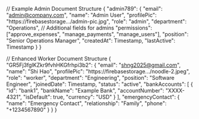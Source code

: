 // Example Admin Document Structure
{
  "admin789": {
    "email": "admin@company.com",
    "name": "Admin User",
    "profilePic": "https://firebasestorage.../admin-pic.jpg",
    "role": "admin",
    "department": "Operations", // Additional fields for admins
    "permissions": ["approve_expenses", "manage_payments", "manage_users"],
    "position": "Senior Operations Manager",
    "createdAt": Timestamp,
    "lastActive": Timestamp
  }
}

// Enhanced Worker Document Structure
{
  "GR5Fj3fglKZkr9fvhHKGfrhpi3b2": {
    "email": "shng2025@gmail.com",
    "name": "Shi Hao",
    "profilePic": "https://firebasestorage.../noodle-2.jpeg",
    "role": "worker",
    "department": "Engineering",
    "position": "Software Engineer",
    "joinedDate": Timestamp,
    "status": "active",
    "bankAccounts": [
      {
        "id": "bank1",
        "bankName": "Example Bank",
        "accountNumber": "XXXX-4321",
        "isDefault": true,
        "currency": "USD"
      }
    ],
    "emergencyContact": {
      "name": "Emergency Contact",
      "relationship": "Family",
      "phone": "+1234567890"
    }
  }
}